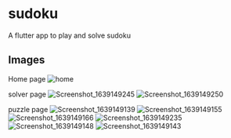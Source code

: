 # sudoku

A flutter app to play and solve sudoku

## Images

Home page
![home](https://user-images.githubusercontent.com/60638127/145598786-f2a6b7a8-0c23-4e1c-94aa-5bae75035673.png)

solver page
![Screenshot_1639149245](https://user-images.githubusercontent.com/60638127/145598267-aa1b58e4-efbf-48bd-9ccd-085adbb24138.png)
![Screenshot_1639149250](https://user-images.githubusercontent.com/60638127/145598277-6d827d22-3b47-44a0-a84e-531c1a5b9203.png)

puzzle page
![Screenshot_1639149139](https://user-images.githubusercontent.com/60638127/145598110-1c3d8b3c-ef5a-4ed8-8e1d-3ed1d9b2b940.png)
![Screenshot_1639149155](https://user-images.githubusercontent.com/60638127/145598138-1b0b894a-4187-4b97-ab6c-94e669a36401.png)
![Screenshot_1639149166](https://user-images.githubusercontent.com/60638127/145598156-7f9c534a-5a23-45ed-b59e-504c9a1692b2.png)
![Screenshot_1639149235](https://user-images.githubusercontent.com/60638127/145598179-ec5ebd4e-5098-4ff9-a84e-d800211a7875.png)
![Screenshot_1639149148](https://user-images.githubusercontent.com/60638127/145598205-b3ab0678-6c0e-4a36-9206-515c5a6f6b75.png)
![Screenshot_1639149143](https://user-images.githubusercontent.com/60638127/145598195-bdd03ac0-1d06-40d7-8e24-b3230acfa948.png)

